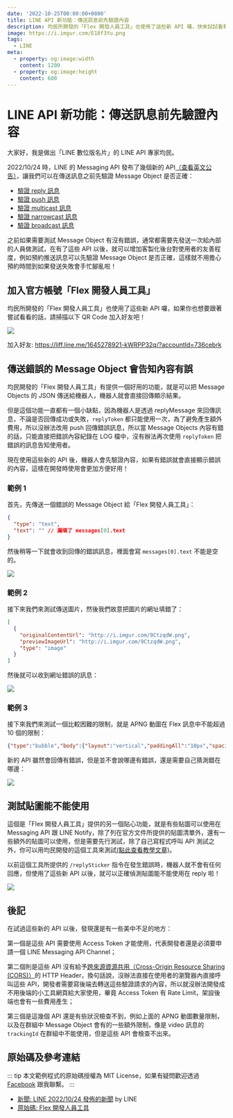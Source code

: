 ```yaml
---
date: '2022-10-25T00:00:00+0800'
title: LINE API 新功能：傳送訊息前先驗證內容
description: 均民所開發的「Flex 開發人員工具」也使用了這些新 API 囉，快來試試看有沒有更好用吧！
image: https://i.imgur.com/E18f3Yu.png
tags:
  - LINE
meta:
  - property: og:image:width
    content: 1200
  - property: og:image:height
    content: 600
---
```


# LINE API 新功能：傳送訊息前先驗證內容

大家好，我是做出「LINE 數位版名片」的 LINE API 專家均民。

2022/10/24 時，LINE 的 Messaging API 發布了幾個新的 API[（查看英文公告）](https://developers.line.biz/en/news/2022/10/24/validate-message-objects-api/)，讓我們可以在傳送訊息之前先驗證 Message Object 是否正確：

* [驗證 reply 訊息](https://developers.line.biz/en/reference/messaging-api/#validate-message-objects-of-reply-message)
* [驗證 push 訊息](https://developers.line.biz/en/reference/messaging-api/#validate-message-objects-of-push-message)
* [驗證 multicast 訊息](https://developers.line.biz/en/reference/messaging-api/#validate-message-objects-of-multicast-message)
* [驗證 narrowcast 訊息](https://developers.line.biz/en/reference/messaging-api/#validate-message-objects-of-narrowcast-message)
* [驗證 broadcast 訊息](https://developers.line.biz/en/reference/messaging-api/#validate-message-objects-of-broadcast-message)

之前如果需要測試 Message Object 有沒有錯誤，通常都需要先發送一次給內部的人員做測試，在有了這些 API 以後，就可以增加客製化後台對使用者的友善程度，例如預約推送訊息可以先驗證 Message Object 是否正確，這樣就不用擔心預約時間到如果發送失敗會手忙腳亂啦！

## 加入官方帳號「Flex 開發人員工具」

均民所開發的「Flex 開發人員工具」也使用了這些新 API 囉，如果你也想要跟著嘗試看看的話，請掃描以下 QR Code 加入好友吧！

[![](https://i.imgur.com/cP5purz.png)](https://liff.line.me/1645278921-kWRPP32q/?accountId=736cebrk)

加入好友: <https://liff.line.me/1645278921-kWRPP32q/?accountId=736cebrk>

## 傳送錯誤的 Message Object 會告知內容有誤

均民開發的「Flex 開發人員工具」有提供一個好用的功能，就是可以把 Message Objects 的 JSON 傳送給機器人，機器人就會直接回傳顯示結果。

但是這個功能一直都有一個小缺點，因為機器人是透過 replyMessage 來回傳訊息，不論是否回傳成功或失敗，`replyToken` 都只能使用一次，為了避免產生額外費用，所以沒辦法改用 push 回傳錯誤訊息，所以當 Message Objects 內容有錯的話，只能直接把錯誤內容紀錄在 LOG 檔中，沒有辦法再次使用 `replyToken` 把錯誤的訊息告知使用者。

現在使用這些新的 API 後，機器人會先驗證內容，如果有錯誤就會直接顯示錯誤的內容，這樣在開發時使用會更加方便好用！

### 範例 1

首先，先傳送一個錯誤的 Message Object 給「Flex 開發人員工具」：

```json
{
  "type": "text",
  "text": "" // 漏填了 messages[0].text
}
```

然後稍等一下就會收到回傳的錯誤訊息，裡面會寫 `messages[0].text` 不能是空的。

![](https://i.imgur.com/HAhuzSl.png)

### 範例 2

接下來我們來測試傳送圖片，然後我們故意把圖片的網址填錯了：

```json
[
  {
    "originalContentUrl": "http://i.imgur.com/9CtzqdW.png",
    "previewImageUrl": "http://i.imgur.com/9CtzqdW.png",
    "type": "image"
  }
]
```

然後就可以收到網址錯誤的訊息：

![](https://i.imgur.com/VwTkCXP.png)

### 範例 3

接下來我們來測試一個比較困難的限制，就是 APNG 動圖在 Flex 訊息中不能超過 10 個的限制：

```json
{"type":"bubble","body":{"layout":"vertical","paddingAll":"10px","spacing":"xs","type":"box","contents":[{"layout":"horizontal","spacing":"xs","type":"box","contents":[{"flex":1,"layout":"vertical","type":"box","contents":[{"animated":true,"aspectMode":"cover","aspectRatio":"476:280","size":"full","type":"image","url":"https://i.imgur.com/l505I10.png"}]},{"flex":1,"layout":"vertical","type":"box","contents":[{"animated":true,"aspectMode":"cover","aspectRatio":"476:280","size":"full","type":"image","url":"https://i.imgur.com/l505I10.png"}]},{"flex":1,"layout":"vertical","type":"box","contents":[{"animated":true,"aspectMode":"cover","aspectRatio":"476:280","size":"full","type":"image","url":"https://i.imgur.com/l505I10.png"}]}]},{"layout":"horizontal","spacing":"xs","type":"box","contents":[{"flex":1,"layout":"vertical","type":"box","contents":[{"animated":true,"aspectMode":"cover","aspectRatio":"476:280","size":"full","type":"image","url":"https://i.imgur.com/l505I10.png"}]},{"flex":1,"layout":"vertical","type":"box","contents":[{"animated":true,"aspectMode":"cover","aspectRatio":"476:280","size":"full","type":"image","url":"https://i.imgur.com/l505I10.png"}]},{"flex":1,"layout":"vertical","type":"box","contents":[{"animated":true,"aspectMode":"cover","aspectRatio":"476:280","size":"full","type":"image","url":"https://i.imgur.com/l505I10.png"}]}]},{"layout":"horizontal","spacing":"xs","type":"box","contents":[{"flex":1,"layout":"vertical","type":"box","contents":[{"animated":true,"aspectMode":"cover","aspectRatio":"476:280","size":"full","type":"image","url":"https://i.imgur.com/l505I10.png"}]},{"flex":1,"layout":"vertical","type":"box","contents":[{"animated":true,"aspectMode":"cover","aspectRatio":"476:280","size":"full","type":"image","url":"https://i.imgur.com/l505I10.png"}]},{"flex":1,"layout":"vertical","type":"box","contents":[{"animated":true,"aspectMode":"cover","aspectRatio":"476:280","size":"full","type":"image","url":"https://i.imgur.com/l505I10.png"}]}]},{"layout":"horizontal","spacing":"xs","type":"box","contents":[{"flex":1,"layout":"vertical","type":"box","contents":[{"animated":true,"aspectMode":"cover","aspectRatio":"476:280","size":"full","type":"image","url":"https://i.imgur.com/l505I10.png"}]},{"flex":1,"layout":"vertical","type":"box","contents":[{"animated":true,"aspectMode":"cover","aspectRatio":"476:280","size":"full","type":"image","url":"https://i.imgur.com/l505I10.png"}]},{"flex":1,"layout":"vertical","type":"box","contents":[{"animated":true,"aspectMode":"cover","aspectRatio":"476:280","size":"full","type":"image","url":"https://i.imgur.com/l505I10.png"}]}]}]}}
```

新的 API 雖然會回傳有錯誤，但是並不會說哪邊有錯誤，還是需要自己猜測錯在哪邊：

![](https://i.imgur.com/PuXckWB.png)

## 測試貼圖能不能使用

這個是「Flex 開發人員工具」提供的另一個貼心功能，就是有些貼圖可以使用在 Messaging API 跟 LINE Notify，除了列在官方文件所提供的貼圖清單外，還有一些額外的貼圖可以使用，但是需要先行測試，除了自己寫程式呼叫 API 測試之外，你可以用均民開發的這個工具來測試[(點此查看教學文章)](https://taichunmin.idv.tw/blog/2021-04-16-linebot-test-sticker.html)。

以前這個工具所提供的 `/replySticker` 指令在發生錯誤時，機器人就不會有任何回應，但使用了這些新 API 以後，就可以正確偵測貼圖能不能使用在 reply 啦！

![](https://i.imgur.com/pw9yD9A.png)

## 後記

在試過這些新的 API 以後，發現還是有一些美中不足的地方：

第一個是這些 API 需要使用 Access Token 才能使用，代表開發者還是必須要申請一個 LINE Messaging API Channel；

第二個則是這些 API 沒有給予[跨來源資源共用（Cross-Origin Resource Sharing (CORS)）](https://developer.mozilla.org/zh-TW/docs/Web/HTTP/CORS)的 HTTP Header，換句話說，沒辦法直接在使用者的瀏覽器內直接呼叫這些 API，開發者需要寫後端去轉送這些驗證請求的內容，所以就沒辦法開發成不用後端的小工具網頁給大家使用，畢竟 Access Token 有 Rate Limit，架設後端也會有一些費用產生；

第三個是這幾個 API 還是有些狀況檢查不到，例如上面的 APNG 動圖數量限制，以及在群組中 Message Object 會有的一些額外限制，像是 video 訊息的 `trackingId` 在群組中不能使用，但是這些 API 會檢查不出來。

## 原始碼及參考連結

::: tip
本文範例程式的原始碼授權為 MIT License，如果有疑問歡迎透過 [Facebook](https://www.facebook.com/taichunmin) 跟我聯繫。
:::

* [新聞: LINE 2022/10/24 發佈的新聞](https://developers.line.biz/en/news/2022/10/24/validate-message-objects-api/) by LINE
* [原始碼: Flex 開發人員工具](https://github.com/taichunmin/gcf-line-devbot)
